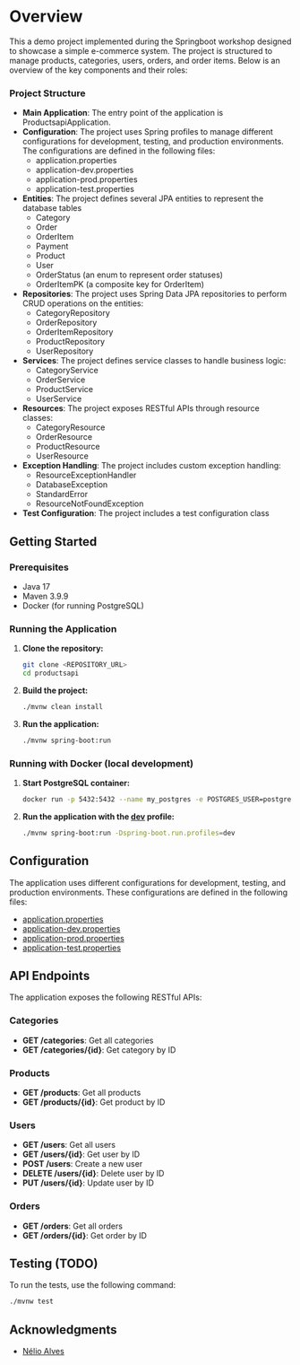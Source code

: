 # Overview

This a demo project implemented during the Springboot workshop designed to showcase a simple e-commerce system. The project is structured to manage products, categories, users, orders, and order items. Below is an overview of the key components and their roles:

### Project Structure

- **Main Application**: The entry point of the application is ProductsapiApplication.
- **Configuration**: The project uses Spring profiles to manage different configurations for development, testing, and production environments. The configurations are defined in the following files:
  - application.properties
  - application-dev.properties
  - application-prod.properties
  - application-test.properties
- **Entities**: The project defines several JPA entities to represent the database tables
  - Category
  - Order
  - OrderItem
  - Payment
  - Product
  - User
  - OrderStatus (an enum to represent order statuses)
  - OrderItemPK (a composite key for OrderItem)
- **Repositories**: The project uses Spring Data JPA repositories to perform CRUD operations on the entities:
  - CategoryRepository
  - OrderRepository
  - OrderItemRepository
  - ProductRepository
  - UserRepository
- **Services**: The project defines service classes to handle business logic:
  - CategoryService
  - OrderService
  - ProductService
  - UserService
- **Resources**: The project exposes RESTful APIs through resource classes:
  - CategoryResource
  - OrderResource
  - ProductResource
  - UserResource
- **Exception Handling**: The project includes custom exception handling:
  - ResourceExceptionHandler
  - DatabaseException
  - StandardError
  - ResourceNotFoundException
- **Test Configuration**: The project includes a test configuration class 
  
## Getting Started

### Prerequisites

- Java 17
- Maven 3.9.9
- Docker (for running PostgreSQL)

### Running the Application

1. **Clone the repository:**

    ```sh
    git clone <REPOSITORY_URL>
    cd productsapi
    ```

2. **Build the project:**

    ```sh
    ./mvnw clean install
    ```

3. **Run the application:**

    ```sh
    ./mvnw spring-boot:run
    ```

### Running with Docker (local development)

1. **Start PostgreSQL container:**

    ```sh
    docker run -p 5432:5432 --name my_postgres -e POSTGRES_USER=postgres -e POSTGRES_PASSWORD=mysecretpassword -d postgres
    ```

2. **Run the application with the [dev](https://github.com/vinicius-mv/workshop-springboot3/blob/main/src/main/resources/application-dev.properties) profile:**

    ```sh
    ./mvnw spring-boot:run -Dspring-boot.run.profiles=dev
    ```

## Configuration

The application uses different configurations for development, testing, and production environments. These configurations are defined in the following files:

- [application.properties](https://github.com/vinicius-mv/workshop-springboot3/blob/main/src/main/resources/application.properties)
- [application-dev.properties](https://github.com/vinicius-mv/workshop-springboot3/blob/main/src/main/resources/application-dev.properties)
- [application-prod.properties](https://github.com/vinicius-mv/workshop-springboot3/blob/main/src/main/resources/application-prod.properties)
- [application-test.properties](https://github.com/vinicius-mv/workshop-springboot3/blob/main/src/main/resources/application-test.properties)

## API Endpoints

The application exposes the following RESTful APIs:

### Categories

- **GET /categories**: Get all categories
- **GET /categories/{id}**: Get category by ID

### Products

- **GET /products**: Get all products
- **GET /products/{id}**: Get product by ID

### Users

- **GET /users**: Get all users
- **GET /users/{id}**: Get user by ID
- **POST /users**: Create a new user
- **DELETE /users/{id}**: Delete user by ID
- **PUT /users/{id}**: Update user by ID

### Orders

- **GET /orders**: Get all orders
- **GET /orders/{id}**: Get order by ID

## Testing (TODO)

To run the tests, use the following command:

```sh
./mvnw test
```

## Acknowledgments

- [Nélio Alves](https://www.udemy.com/user/nelio-alves/)
